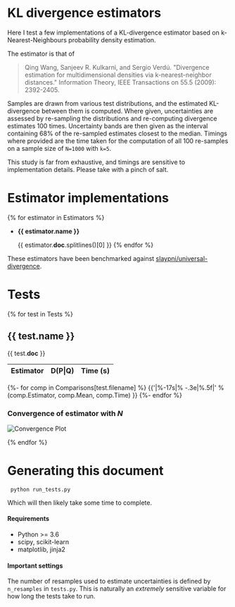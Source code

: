 # KL divergence estimators

Here I test a few implementations of a KL-divergence estimator
based on k-Nearest-Neighbours probability density estimation.

The estimator is that of 

> Qing Wang, Sanjeev R. Kulkarni, and Sergio Verdú. "Divergence estimation for multidimensional densities via k-nearest-neighbor distances." Information Theory, IEEE Transactions on 55.5 (2009): 2392-2405.

Samples are drawn from various test distributions, and the estimated
KL-divergence between them is computed. Where given, uncertainties are
assessed by re-sampling the distributions and re-computing divergence estimates
100 times. Uncertainty bands are then given as the interval
containing 68% of the re-sampled estimates closest to the median. Timings
where provided are the time taken for the computation of all 100 re-samples
on a sample size of `N=1000` with `k=5`.

This study is far from exhaustive, and timings are sensitive to implementation
details. Please take with a pinch of salt.


# Estimator implementations

{% for estimator in Estimators %}
 - **{{ estimator.__name__ }}**

   {{ estimator.__doc__.splitlines()[0] }}
{% endfor %}

These estimators have been benchmarked against [slaypni/universal-divergence](https://github.com/slaypni/universal-divergence).

# Tests

{% for test in Tests %}

## {{ test.name }}
{{ test.__doc__ }}

|    Estimator    |  D(P\|Q) | Time (s)|
|-----------------|----------|---------|
{%- for comp in Comparisons[test.filename] %}
{{'|%-17s|% -.3e|%.5f|' % (comp.Estimator, comp.Mean, comp.Time) }}
{%- endfor %}

### Convergence of estimator with *N*
![Convergence Plot]({{ConvergencePlots[test.filename]}})

{% endfor %}


# Generating this document

```Shell
 python run_tests.py
```

Which will then likely take some time to complete.

#### Requirements

- Python >= 3.6
- scipy, scikit-learn
- matplotlib, jinja2

#### Important settings

The number of resamples used to estimate uncertainties is defined by
`n_resamples` in `tests.py`. This is naturally an *extremely* sensitive variable
for how long the tests take to run.

